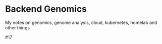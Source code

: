 # Backend Genomics 
My notes on genomics, genome analysis, cloud, kubernetes, homelab and other things

#17
